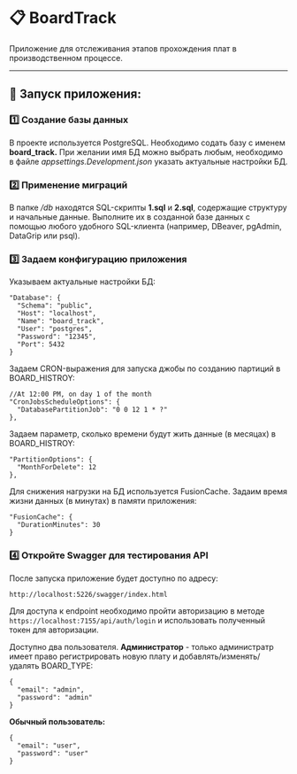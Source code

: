
# 📋 BoardTrack

Приложение для отслеживания этапов прохождения плат в производственном процессе.

---

## 🚀 Запуск приложения:

### 1️⃣ Создание базы данных

В проекте используется PostgreSQL. Необходимо содать базу с именем **board_track.** 
При желании имя БД можно выбрать любым, необходимо в файле *appsettings.Development.json* указать актуальные настройки БД. 

### 2️⃣ Применение миграций

В папке */db* находятся SQL-скрипты **1.sql** и **2.sql**, содержащие структуру и начальные данные. Выполните их в созданной базе данных с помощью любого удобного SQL-клиента (например, DBeaver, pgAdmin, DataGrip или psql).

### 3️⃣ Задаем конфигурацию приложения

Указываем актуальные настройки БД:
```env
"Database": {
  "Schema": "public",
  "Host": "localhost",
  "Name": "board_track",
  "User": "postgres",
  "Password": "12345",
  "Port": 5432
}
```

Задаем CRON-выражения для запуска джобы по созданию партиций в BOARD_HISTROY:
```
//At 12:00 PM, on day 1 of the month
"CronJobsScheduleOptions": {
  "DatabasePartitionJob": "0 0 12 1 * ?"
},
```

Задаем параметр, сколько времени будут жить данные (в месяцах) в BOARD_HISTROY:
```
"PartitionOptions": {
  "MonthForDelete": 12
},
```

Для снижения нагрузки на БД используется FusionCache. Задаим время жизни данных (в минутах) в памяти приложения:
```
"FusionCache": {
  "DurationMinutes": 30
}
```
### 4️⃣ Откройте Swagger для тестирования API
После запуска приложение будет доступно по адресу:
```
http://localhost:5226/swagger/index.html
```
Для доступа к endpoint необходимо пройти авторизацию в методе 
```https://localhost:7155/api/auth/login``` и использовать полученный токен для авторизации.

Доступно два пользователя. 
**Администратор** - только администратр имеет право регистрировать новую плату и добавлять/изменять/удалять BOARD_TYPE:
```
{
  "email": "admin",
  "password": "admin"
}
```

**Обычный пользователь:**
```
{
  "email": "user",
  "password": "user"
}
```
